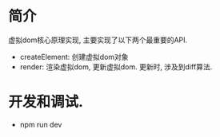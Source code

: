# 简介
虚拟dom核心原理实现, 主要实现了以下两个最重要的API.
- createElement: 创建虚拟dom对象
- render: 渲染虚拟dom, 更新虚拟dom. 更新时, 涉及到diff算法.

# 开发和调试.
- npm run dev


